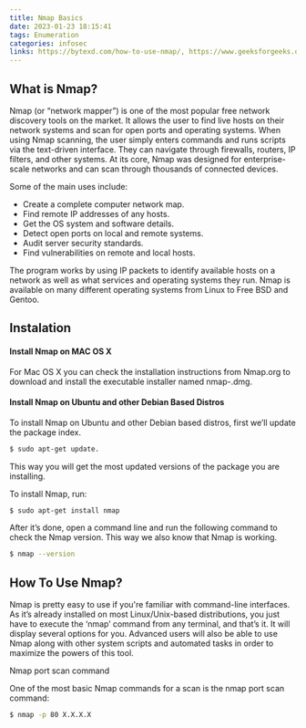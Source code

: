 ```yaml
---
title: Nmap Basics
date: 2023-01-23 18:15:41
tags: Enumeration
categories: infosec
links: https://bytexd.com/how-to-use-nmap/, https://www.geeksforgeeks.org/nmap-command-in-linux-with-examples/, https://infosecwriteups.com/a-beginners-guide-to-nmap-91aaecf15056, https://securitytrails.com/blog/nmap-commands
---
```


## What is Nmap?

Nmap (or “network mapper”) is one of the most popular free network discovery tools on the market. It allows the user to find live hosts on their network systems and scan for open ports and operating systems. When using Nmap scanning, the user simply enters commands and runs scripts via the text-driven interface. They can navigate through firewalls, routers, IP filters, and other systems. At its core, Nmap was designed for enterprise-scale networks and can scan through thousands of connected devices.

Some of the main uses include:

- Create a complete computer network map.
- Find remote IP addresses of any hosts.
- Get the OS system and software details.
- Detect open ports on local and remote systems.
- Audit server security standards.
- Find vulnerabilities on remote and local hosts.


The program works by using IP packets to identify available hosts on a network as well as what services and operating systems they run. Nmap is available on many different operating systems from Linux to Free BSD and Gentoo. 


## Instalation 

#### Install Nmap on MAC OS X

For Mac OS X you can check the installation instructions from Nmap.org to download and install the executable installer named nmap-<latest version>.dmg.

#### Install Nmap on Ubuntu and other Debian Based Distros

To install Nmap on Ubuntu and other Debian based distros, first we’ll update the package index.

``` bash
$ sudo apt-get update.
```
This way you will get the most updated versions of the package you are installing.

To install Nmap, run:

``` bash
$ sudo apt-get install nmap
```

After it’s done, open a command line and run the following command to check the Nmap version. This way we also know that Nmap is working.

``` bash
$ nmap --version
```


## How To Use Nmap?

Nmap is pretty easy to use if you're familiar with command-line interfaces. As it’s already installed on most Linux/Unix-based distributions, you just have to execute the ‘nmap’ command from any terminal, and that’s it. It will display several options for you. Advanced users will also be able to use Nmap along with other system scripts and automated tasks in order to maximize the powers of this tool.

Nmap port scan command

One of the most basic Nmap commands for a scan is the nmap port scan command:


``` bash
$ nmap -p 80 X.X.X.X
```
